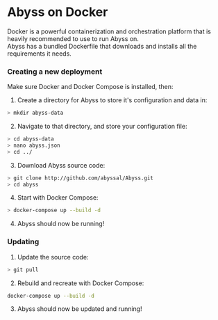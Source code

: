# Abyss on Docker
Docker is a powerful containerization and orchestration platform that is heavily recommended to use to run Abyss on.  
Abyss has a bundled Dockerfile that downloads and installs all the requirements it needs.    
  
### Creating a new deployment
Make sure Docker and Docker Compose is installed, then:
1) Create a directory for Abyss to store it's configuration and data in:
```bash
> mkdir abyss-data
```
2) Navigate to that directory, and store your configuration file:
```bash
> cd abyss-data
> nano abyss.json
> cd ../
```
3) Download Abyss source code:
```bash
> git clone http://github.com/abyssal/Abyss.git
> cd abyss
```
4) Start with Docker Compose:
```bash
> docker-compose up --build -d
```
4) Abyss should now be running!
   
   
### Updating
1) Update the source code:
```bash
> git pull
```
2) Rebuild and recreate with Docker Compose:
```bash
docker-compose up --build -d
```
3) Abyss should now be updated and running!